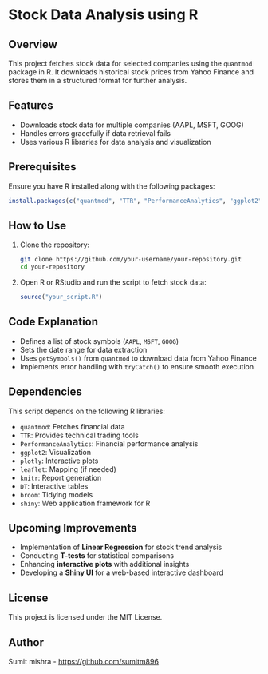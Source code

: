 # Stock Data Analysis using R

## Overview
This project fetches stock data for selected companies using the `quantmod` package in R. It downloads historical stock prices from Yahoo Finance and stores them in a structured format for further analysis.

## Features
- Downloads stock data for multiple companies (AAPL, MSFT, GOOG)
- Handles errors gracefully if data retrieval fails
- Uses various R libraries for data analysis and visualization

## Prerequisites
Ensure you have R installed along with the following packages:

```r
install.packages(c("quantmod", "TTR", "PerformanceAnalytics", "ggplot2", "plotly", "leaflet", "knitr", "DT", "broom", "shiny"))
```

## How to Use
1. Clone the repository:
   ```sh
   git clone https://github.com/your-username/your-repository.git
   cd your-repository
   ```
2. Open R or RStudio and run the script to fetch stock data:
   ```r
   source("your_script.R")
   ```

## Code Explanation
- Defines a list of stock symbols (`AAPL`, `MSFT`, `GOOG`)
- Sets the date range for data extraction
- Uses `getSymbols()` from `quantmod` to download data from Yahoo Finance
- Implements error handling with `tryCatch()` to ensure smooth execution

## Dependencies
This script depends on the following R libraries:
- `quantmod`: Fetches financial data
- `TTR`: Provides technical trading tools
- `PerformanceAnalytics`: Financial performance analysis
- `ggplot2`: Visualization
- `plotly`: Interactive plots
- `leaflet`: Mapping (if needed)
- `knitr`: Report generation
- `DT`: Interactive tables
- `broom`: Tidying models
- `shiny`: Web application framework for R

## Upcoming Improvements
- Implementation of **Linear Regression** for stock trend analysis
- Conducting **T-tests** for statistical comparisons
- Enhancing **interactive plots** with additional insights
- Developing a **Shiny UI** for a web-based interactive dashboard

## License
This project is licensed under the MIT License.

## Author
Sumit mishra - https://github.com/sumitm896

